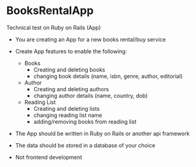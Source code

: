 # BooksRentalApp
Technical test on Ruby on Rails (App)


- You are creating an App for a new books rental/buy service
- Create App features to enable the following:

  - Books
    - Creating and deleting books
    - changing book details (name, isbn, genre, author, editorial)
  - Author
    - Creating and deleting authors
    - changing author details (name, country, dob)
  - Reading List
    - Creating and deleting lists
    - changing reading list name
    - adding/removing books from reading list


- The App should be written in Ruby on Rails or another api framework

- The data should be stored in a database of your choice

- Not frontend development
